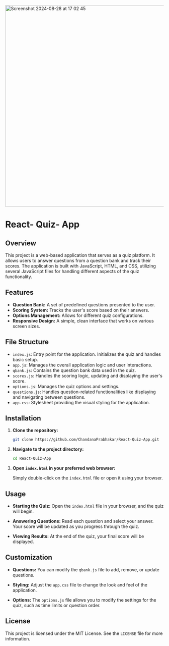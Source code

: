 
<img width="639" alt="Screenshot 2024-08-28 at 17 02 45" src="https://github.com/user-attachments/assets/897f6fe7-25e8-42db-8c73-04bcd5974dad">

# React- Quiz- App

## Overview

This project is a web-based application that serves as a quiz platform. It allows users to answer questions from a question bank and track their scores. The application is built with JavaScript, HTML, and CSS, utilizing several JavaScript files for handling different aspects of the quiz functionality.

## Features

- **Question Bank:** A set of predefined questions presented to the user.
- **Scoring System:** Tracks the user's score based on their answers.
- **Options Management:** Allows for different quiz configurations.
- **Responsive Design:** A simple, clean interface that works on various screen sizes.

## File Structure

- `index.js`: Entry point for the application. Initializes the quiz and handles basic setup.
- `app.js`: Manages the overall application logic and user interactions.
- `qbank.js`: Contains the question bank data used in the quiz.
- `scores.js`: Handles the scoring logic, updating and displaying the user's score.
- `options.js`: Manages the quiz options and settings.
- `questions.js`: Handles question-related functionalities like displaying and navigating between questions.
- `app.css`: Stylesheet providing the visual styling for the application.

## Installation

1. **Clone the repository:**
   ```bash
   git clone https://github.com/ChandanaPrabhakar/React-Quiz-App.git
   ```

2. **Navigate to the project directory:**
   ```bash
   cd React-Quiz-App
   ```

3. **Open `index.html` in your preferred web browser:**

   Simply double-click on the `index.html` file or open it using your browser.

## Usage

- **Starting the Quiz:**
  Open the `index.html` file in your browser, and the quiz will begin.
  
- **Answering Questions:**
  Read each question and select your answer. Your score will be updated as you progress through the quiz.

- **Viewing Results:**
  At the end of the quiz, your final score will be displayed.

## Customization

- **Questions:**
  You can modify the `qbank.js` file to add, remove, or update questions.

- **Styling:**
  Adjust the `app.css` file to change the look and feel of the application.

- **Options:**
  The `options.js` file allows you to modify the settings for the quiz, such as time limits or question order.

## License

This project is licensed under the MIT License. See the `LICENSE` file for more information.
